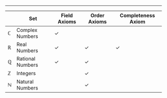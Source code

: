 


___




|              | Set              | Field Axioms | Order Axioms | Completeness Axiom |
| ------------ | ---------------- | ------------ | ------------ | ------------------ |
| $\mathbb{C}$ | Complex Numbers  | ✓            |              |                   |
| $\mathbb{R}$ | Real Numbers     | ✓            | ✓            | ✓                  |
| $\mathbb{Q}$ | Rational Numbers | ✓            | ✓            |                    |
| $\mathbb{Z}$ | Integers         |              | ✓            |                    |
| $\mathbb{N}$ | Natural Numbers  |              | ✓            |                    |
